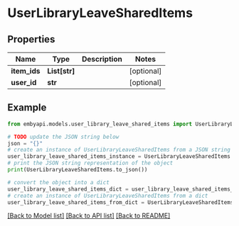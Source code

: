 # UserLibraryLeaveSharedItems


## Properties

Name | Type | Description | Notes
------------ | ------------- | ------------- | -------------
**item_ids** | **List[str]** |  | [optional] 
**user_id** | **str** |  | [optional] 

## Example

```python
from embyapi.models.user_library_leave_shared_items import UserLibraryLeaveSharedItems

# TODO update the JSON string below
json = "{}"
# create an instance of UserLibraryLeaveSharedItems from a JSON string
user_library_leave_shared_items_instance = UserLibraryLeaveSharedItems.from_json(json)
# print the JSON string representation of the object
print(UserLibraryLeaveSharedItems.to_json())

# convert the object into a dict
user_library_leave_shared_items_dict = user_library_leave_shared_items_instance.to_dict()
# create an instance of UserLibraryLeaveSharedItems from a dict
user_library_leave_shared_items_from_dict = UserLibraryLeaveSharedItems.from_dict(user_library_leave_shared_items_dict)
```
[[Back to Model list]](../README.md#documentation-for-models) [[Back to API list]](../README.md#documentation-for-api-endpoints) [[Back to README]](../README.md)


